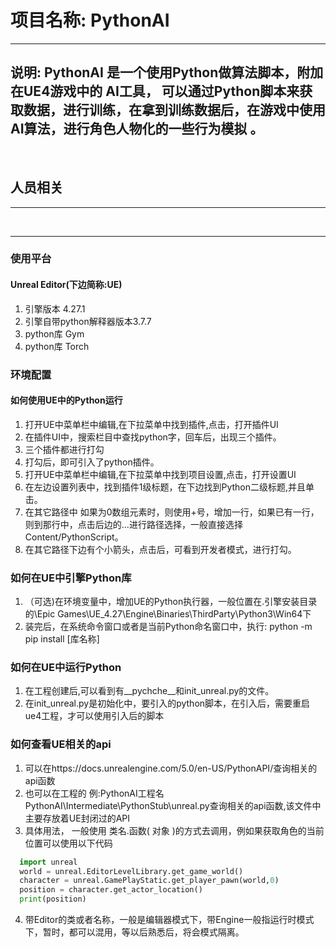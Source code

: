# 项目名称: PythonAI
-----------------------------------------------------
## 说明: PythonAI 是一个使用Python做算法脚本，附加在UE4游戏中的 AI工具， 可以通过Python脚本来获取数据，进行训练，在拿到训练数据后，在游戏中使用AI算法，进行角色人物化的一些行为模拟 。
<br>

## 人员相关

--------------
<br>

---------------------------
### 使用平台 
#### Unreal Editor(下边简称:UE)
  1. 引擎版本 4.27.1 
  2. 引擎自带python解释器版本3.7.7
  3. python库 Gym
  4. python库 Torch


### 环境配置
#### 如何使用UE中的Python运行
1. 打开UE中菜单栏中编辑,在下拉菜单中找到插件,点击，打开插件UI
2. 在插件UI中，搜索栏目中查找python字，回车后，出现三个插件。
3. 三个插件都进行打勾
4. 打勾后，即可引入了python插件。
5. 打开UE中菜单栏中编辑,在下拉菜单中找到项目设置,点击，打开设置UI
6. 在左边设置列表中，找到插件1级标题，在下边找到Python二级标题,并且单击。
7. 在其它路径中 如果为0数组元素时，则使用+号，增加一行，如果已有一行，则到那行中，点击后边的...进行路径选择，一般直接选择Content/PythonScript。
8. 在其它路径下边有个小箭头，点击后，可看到开发者模式，进行打勾。

### 如何在UE中引擎Python库
1. （可选)在环境变量中，增加UE的Python执行器，一般位置在.引擎安装目录的\Epic Games\UE_4.27\Engine\Binaries\ThirdParty\Python3\Win64下
2. 装完后，在系统命令窗口或者是当前Python命名窗口中，执行: python -m pip install [库名称]

### 如何在UE中运行Python
1. 在工程创建后,可以看到有__pychche__和init_unreal.py的文件。
2. 在init_unreal.py是初始化中，要引入的python脚本，在引入后，需要重启ue4工程，才可以使用引入后的脚本


### 如何查看UE相关的api
1. 可以在https://docs.unrealengine.com/5.0/en-US/PythonAPI/查询相关的api函数
2. 也可以在工程的 例:PythonAI工程名  PythonAI\Intermediate\PythonStub\unreal.py查询相关的api函数,该文件中主要存放着UE封闭过的API
3. 具体用法， 一般使用 类名.函数( 对象 )的方式去调用，例如果获取角色的当前位置可以使用以下代码
```python
  import unreal
  world = unreal.EditorLevelLibrary.get_game_world()
  character = unreal.GamePlayStatic.get_player_pawn(world,0)
  position = character.get_actor_location()
  print(position)
```
4. 带Editor的类或者名称，一般是编辑器模式下，带Engine一般指运行时模式下，暂时，都可以混用，等以后熟悉后，将会模式隔离。
